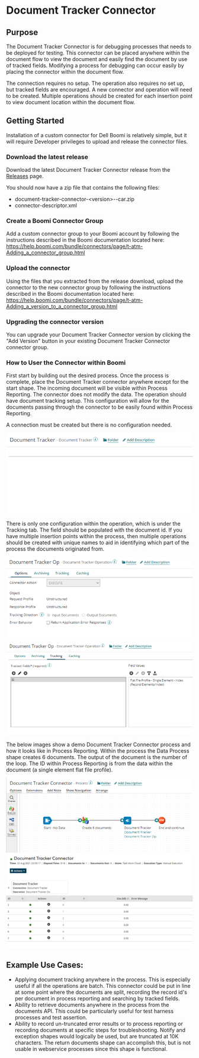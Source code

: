 # Document Tracker Connector

## Purpose

The Document Tracker Connector is for debugging processes that needs to be deployed for testing. This connector can be 
placed anywhere within the document flow to view the document and easily find the document by use of tracked fields. Modifying a process for debugging can occur easily by placing the connector within the document flow.

The connection requires no setup. The operation also requires no set up, but tracked fields are encouraged. A 
new 
connector and operation will need to be created. Multiple operations should be created for each insertion point 
to view document location within the document flow. 

## Getting Started

Installation of a custom connector for Dell Boomi is relatively simple, but it will require Developer privileges to 
upload 
and release the connector files.

### Download the latest release

Download the latest Document Tracker Connector release from the [Releases](https://github.com/adambedenbaugh/document-tracker-connector/releases) page.

You should now have a zip file that contains the following files:

* document-tracker-connector-\<version>--car.zip
* connector-descriptor.xml

### Create a Boomi Connector Group
Add a custom connector group to your Boomi account by following the instructions described in the Boomi documentation located here: https://help.boomi.com/bundle/connectors/page/t-atm-Adding_a_connector_group.html

### Upload the connector
Using the files that you extracted from the release download, upload the connector to the new connector group by following the instructions described in the Boomi documentation located here: https://help.boomi.com/bundle/connectors/page/t-atm-Adding_a_version_to_a_connector_group.html

### Upgrading the connector version
You can upgrade your Document Tracker Connector version by clicking the "Add Version" button in your existing 
Document Tracker Connector connector group.

### How to User the Connector within Boomi

First start by building out the desired process. Once the process is complete, place the Document Tracker connector anywhere except for the start shape. The incoming document will be visible within Process Reporting. The 
connector does not modify the data. The operation should have document tracking setup. This configuration will allow 
for the documents passing through the connector to be easily found within Process Reporting.

A connection must be created but there is no configuration needed.

![Document Tracker Connection](resources/DocumentTrackerConnection.png?raw=true)

There is only one configuration within the operation, which is under the Tracking tab. The field should be
populated
with the document id. If you have multiple insertion points within the process, then multiple operations should be
created with unique names to aid in identifying which part of the process the documents originated from.

![Document Tracker Operation](resources/DocumentTrackerOperation.png?raw=true)
![Document Tracker Operation Tracking](resources/DocumentTrackerOperationTracking.png?raw=true)

The below images show a demo Document Tracker Connector process and how it looks like in Process Reporting. Within 
the process the Data 
Process shape
creates 6 documents. The output of the document is the number of the loop. The ID within Process Reporting is from the 
data
within the document (a single element flat file profile).

![Document Tracker Process Overview](resources/DocumentTrackerProcessOverview.png?raw=true)
![Document Tracker in Process Reporting](resources/DocumentTrackerProcessReporting.png?raw=true)




## Example Use Cases:

* Applying document tracking anywhere in the process.  This is especially useful if all the operations are batch.  This connector could be put in line at some point where the documents are split, recording the record id's per document in process reporting and searching by tracked fields.
* Ability to retrieve documents anywhere in the process from the documents API.  This could be particularly useful for test harness processes and test assertion.
* Ability to record un-truncated error results or to process reporting or recording documents at specific steps for troubleshooting.  Notify and exception shapes would logically be used, but are truncated at 10K characters.  The return documents shape can accomplish this, but is not usable in webservice processes since this shape is functional.